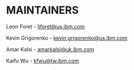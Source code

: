 # MAINTAINERS

Leon Foret - ljforet@us.ibm.com

Kevin Grigorenko - kevin.grigorenko@us.ibm.com

Amar Kalsi - amarkalsi@uk.ibm.com

Kaifu Wu - kfwu@tw.ibm.com
